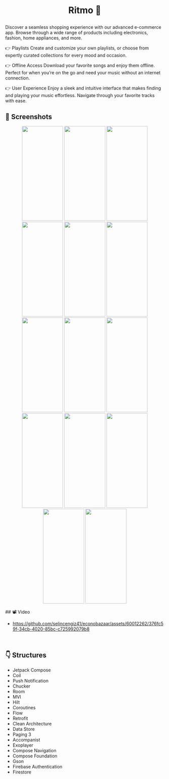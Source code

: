 # <p align="center"> Ritmo 🎵 </p>

Discover a seamless shopping experience with our advanced e-commerce app. Browse through a wide range of products including electronics, fashion, home appliances, and more.

👉 Playlists
Create and customize your own playlists, or choose from expertly curated collections for every mood and occasion.

👉 Offline Access
Download your favorite songs and enjoy them offline. Perfect for when you’re on the go and need your music without an internet connection.

👉 User Experience
Enjoy a sleek and intuitive interface that makes finding and playing your music effortless. Navigate through your favorite tracks with ease.
<!-- Screenshots -->
## 📸 Screenshots
<p align="center">
  <img src="https://github.com/user-attachments/assets/5f167f72-ea63-429f-a204-7fb4fdb2f60f" width="130" height="300"/>
  <img src="https://github.com/user-attachments/assets/a5e63093-d1bb-42f8-a615-b39edb9aac10" width="130" height="300"/>
  <img src="https://github.com/user-attachments/assets/626ed0ce-f098-4206-b247-b2c3829901e9" width="130" height="300"/>
  <img src="https://github.com/user-attachments/assets/b6dce6be-ffb4-4845-8c03-7de0d99f4237" width="130" height="300"/>
  <img src="https://github.com/user-attachments/assets/41d108ac-4b7c-44ae-94fe-abc4e0b54579" width="130" height="300"/>
  <img src="https://github.com/user-attachments/assets/057b7e57-ba9f-46ff-a700-ad8b4ba0cb22" width="130" height="300"/> 
  <img src="https://github.com/user-attachments/assets/9347666b-bf51-4fa4-9385-5211527b4b31" width="130" height="300"/>
  <img src="https://github.com/user-attachments/assets/302b4f19-92af-4fd1-827e-d7aee96c9f14" width="130" height="300"/>
  <img src="https://github.com/user-attachments/assets/637385e4-7862-4143-9602-567a7f2a951d" width="130" height="300"/> 
  <img src="https://github.com/user-attachments/assets/3b2f0023-a0db-4288-9f44-ac144a317808" width="130" height="300"/>
  <img src="https://github.com/user-attachments/assets/1caff94d-f558-4768-ab2e-42ebe1d150a0" width="130" height="300"/>
  <img src="https://github.com/user-attachments/assets/05126172-2f86-446d-b46d-9064c328885b" width="130" height="300"/>
  <img src="https://github.com/user-attachments/assets/39e8f2c7-6ff0-4a9b-ad96-0d42f4cd7646" width="130" height="300"/>
  <img src="https://github.com/user-attachments/assets/6a5cc63f-ac41-418b-a695-3e52d33e0707" width="130" height="300"/>

</p>
## 📽 Video 

- https://github.com/selincengiz41/econobazaar/assets/60012262/376fc59f-34cb-4020-85bc-c725992079b8

<br>

## :point_down: Structures 
- Jetpack Compose
- Coil
- Push Notification
- Chucker
- Room
- MVI
- Hilt
- Coroutines
- Flow
- Retrofit
- Clean Architecture
- Data Store
- Paging 3
- Accompanist
- Exoplayer
- Compose Navigation
- Compose Foundation
- Gson
- Firebase Authentication
- Firestore

